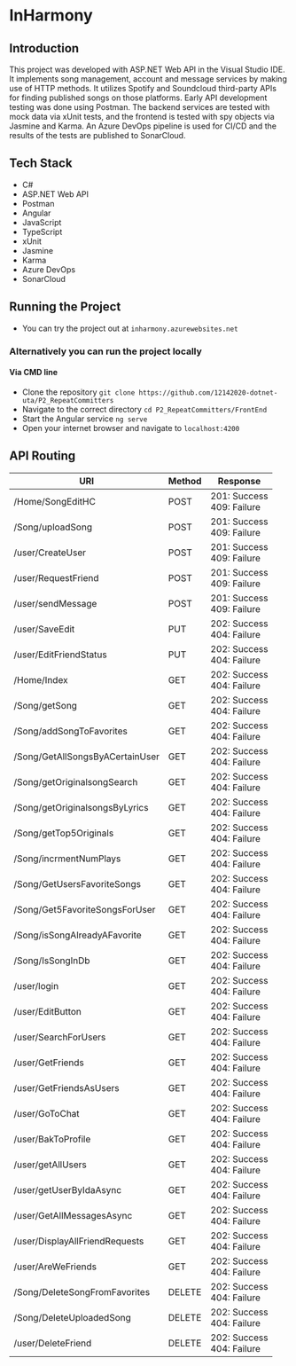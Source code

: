 # InHarmony

## Introduction
  This project was developed with ASP.NET Web API in the Visual Studio IDE. It implements song management, account and message services by making use of HTTP methods. It utilizes Spotify and Soundcloud third-party APIs for finding published songs on those platforms. Early API development testing was done using Postman. The backend services are tested with mock data via xUnit tests, and the frontend is tested with spy objects via Jasmine and Karma. An Azure DevOps pipeline is used for CI/CD and the results of the tests are published to SonarCloud.

## Tech Stack
  - C#
  - ASP.NET Web API
  - Postman
  - Angular
  - JavaScript
  - TypeScript
  - xUnit
  - Jasmine
  - Karma
  - Azure DevOps
  - SonarCloud  
  
## Running the Project
  - You can try the project out at ```inharmony.azurewebsites.net```
### Alternatively you can run the project locally
#### Via CMD line
  - Clone the repository
  ```git clone https://github.com/12142020-dotnet-uta/P2_RepeatCommitters```
  - Navigate to the correct directory
  ```cd P2_RepeatCommitters/FrontEnd```
  - Start the Angular service
  ```ng serve```
  - Open your internet browser and navigate to
  ```localhost:4200```

    
## API Routing
|                            URI                             |     Method    |            Response            |
| ---------------------------------------------------------- | ------------- |--------------------------------|
| /Home/SongEditHC                                           |      POST     | 201: Success <br> 409: Failure |
| /Song/uploadSong                                           |      POST     | 201: Success <br> 409: Failure |
| /user/CreateUser                                           |      POST     | 201: Success <br> 409: Failure |
| /user/RequestFriend                                        |      POST     | 201: Success <br> 409: Failure |
| /user/sendMessage                                          |      POST     | 201: Success <br> 409: Failure |
| /user/SaveEdit                                             |      PUT      | 202: Success <br> 404: Failure |
| /user/EditFriendStatus                                     |      PUT      | 202: Success <br> 404: Failure |
| /Home/Index                                                |      GET      | 202: Success <br> 404: Failure |
| /Song/getSong                                              |      GET      | 202: Success <br> 404: Failure |
| /Song/addSongToFavorites                                   |      GET      | 202: Success <br> 404: Failure |
| /Song/GetAllSongsByACertainUser                            |      GET      | 202: Success <br> 404: Failure |
| /Song/getOriginalsongSearch                                |      GET      | 202: Success <br> 404: Failure |
| /Song/getOriginalsongsByLyrics                             |      GET      | 202: Success <br> 404: Failure |
| /Song/getTop5Originals                                     |      GET      | 202: Success <br> 404: Failure |
| /Song/incrmentNumPlays                                     |      GET      | 202: Success <br> 404: Failure |
| /Song/GetUsersFavoriteSongs                                |      GET      | 202: Success <br> 404: Failure |
| /Song/Get5FavoriteSongsForUser                             |      GET      | 202: Success <br> 404: Failure |
| /Song/isSongAlreadyAFavorite                               |      GET      | 202: Success <br> 404: Failure |
| /Song/IsSongInDb                                           |      GET      | 202: Success <br> 404: Failure |
| /user/login                                                |      GET      | 202: Success <br> 404: Failure |
| /user/EditButton                                           |      GET      | 202: Success <br> 404: Failure |
| /user/SearchForUsers                                       |      GET      | 202: Success <br> 404: Failure |
| /user/GetFriends                                           |      GET      | 202: Success <br> 404: Failure |
| /user/GetFriendsAsUsers                                    |      GET      | 202: Success <br> 404: Failure |
| /user/GoToChat                                             |      GET      | 202: Success <br> 404: Failure |
| /user/BakToProfile                                         |      GET      | 202: Success <br> 404: Failure |
| /user/getAllUsers                                          |      GET      | 202: Success <br> 404: Failure |
| /user/getUserByIdaAsync                                    |      GET      | 202: Success <br> 404: Failure |
| /user/GetAllMessagesAsync                                  |      GET      | 202: Success <br> 404: Failure |
| /user/DisplayAllFriendRequests                             |      GET      | 202: Success <br> 404: Failure |
| /user/AreWeFriends                                         |      GET      | 202: Success <br> 404: Failure |
| /Song/DeleteSongFromFavorites                              |     DELETE    | 202: Success <br> 404: Failure |
| /Song/DeleteUploadedSong                                   |     DELETE    | 202: Success <br> 404: Failure |
| /user/DeleteFriend                                         |     DELETE    | 202: Success <br> 404: Failure |

